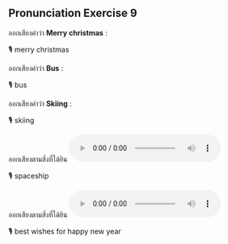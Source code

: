 ## Pronunciation Exercise 9
ออกเสียงคำว่า **Merry christmas** :

🎙️ merry christmas

ออกเสียงคำว่า **Bus** :

🎙️ bus

ออกเสียงคำว่า **Skiing** :

🎙️ skiing

ออกเสียงตามสิ่งที่ได้ยิน **![](/media/audio/spaceship.mp3)** 

🎙️ spaceship

ออกเสียงตามสิ่งที่ได้ยิน **![](/media/audio/Best&#x20;wishes&#x20;for&#x20;happy&#x20;new&#x20;year.mp3)** 

🎙️ best wishes for happy new year

